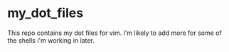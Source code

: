 my_dot_files
============

This repo contains my dot files for vim. i'm likely to add more for some of the shells i'm working in later.
